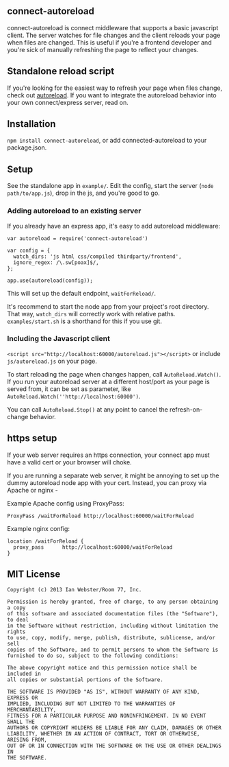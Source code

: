 connect-autoreload
-----------------

connect-autoreload is connect middleware that supports a basic javascript client.  The server watches for file changes and the client reloads your page when files are changed.  This is useful if you're a frontend developer and you're sick of manually refreshing the page to reflect your changes.

## Standalone reload script

If you're looking for the easiest way to refresh your page when files change, check out [autoreload](https://github.com/typpo/autoreload).  If you want to integrate the autoreload behavior into your own connect/express server, read on.

## Installation

`npm install connect-autoreload`, or add connected-autoreload to your package.json.

## Setup

See the standalone app in `example/`.  Edit the config, start the server (`node path/to/app.js`), drop in the js, and you're good to go.

### Adding autoreload to an existing server

If you already have an express app, it's easy to add autoreload middleware:

    var autoreload = require('connect-autoreload')

    var config = {
      watch_dirs: 'js html css/compiled thirdparty/frontend',
      ignore_regex: /\.sw[poax]$/,
    };

    app.use(autoreload(config));

This will set up the default endpoint, `waitForReload/`.

It's recommend to start the node app from your project's root directory.  That way, `watch_dirs` will correctly work with relative paths.  `examples/start.sh` is a shorthand for this if you use git.

### Including the Javascript client

`<script src="http://localhost:60000/autoreload.js"></script>` or include `js/autoreload.js` on your page.

To start reloading the page when changes happen, call `AutoReload.Watch()`. If you run your autoreload server at a different host/port as your page is served from, it can be set as parameter, like `AutoReload.Watch(''http://localhost:60000')`.

You can call `AutoReload.Stop()` at any point to cancel the refresh-on-change behavior.

## https setup

If your web server requires an https connection, your connect app must have a valid cert or your browser will choke.

If you are running a separate web server, it might be annoying to set up the dummy autoreload node app with your cert.  Instead, you can proxy via Apache or nginx -

Example Apache config using ProxyPass:

    ProxyPass /waitForReload http://localhost:60000/waitForReload

Example nginx config:

    location /waitForReload {
      proxy_pass      http://localhost:60000/waitForReload
    }


## MIT License

```
Copyright (c) 2013 Ian Webster/Room 77, Inc.

Permission is hereby granted, free of charge, to any person obtaining a copy
of this software and associated documentation files (the "Software"), to deal
in the Software without restriction, including without limitation the rights
to use, copy, modify, merge, publish, distribute, sublicense, and/or sell
copies of the Software, and to permit persons to whom the Software is
furnished to do so, subject to the following conditions:

The above copyright notice and this permission notice shall be included in
all copies or substantial portions of the Software.

THE SOFTWARE IS PROVIDED "AS IS", WITHOUT WARRANTY OF ANY KIND, EXPRESS OR
IMPLIED, INCLUDING BUT NOT LIMITED TO THE WARRANTIES OF MERCHANTABILITY,
FITNESS FOR A PARTICULAR PURPOSE AND NONINFRINGEMENT. IN NO EVENT SHALL THE
AUTHORS OR COPYRIGHT HOLDERS BE LIABLE FOR ANY CLAIM, DAMAGES OR OTHER
LIABILITY, WHETHER IN AN ACTION OF CONTRACT, TORT OR OTHERWISE, ARISING FROM,
OUT OF OR IN CONNECTION WITH THE SOFTWARE OR THE USE OR OTHER DEALINGS IN
THE SOFTWARE.
```
